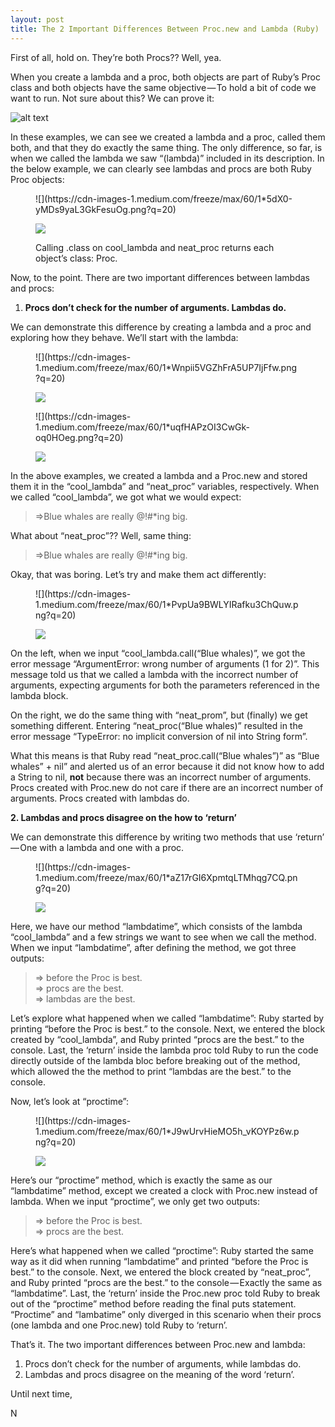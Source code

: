 ```yaml
---
layout: post
title: The 2 Important Differences Between Proc.new and Lambda (Ruby)
---
```

First of all, hold on. They’re both Procs?? Well, yea.

When you create a lambda and a proc, both objects are part of Ruby’s Proc class and both objects have the same objective — To hold a bit of code we want to run. Not sure about this? We can prove it:

![alt text]("./images/proc_img_one.jpg")

In these examples, we can see we created a lambda and a proc, called them both, and that they do exactly the same thing. The only difference, so far, is when we called the lambda we saw “(lambda)” included in its description. In the below example, we can clearly see lambdas and procs are both Ruby Proc objects:

<figure name="4873" id="4873" class="graf--figure graf-after--p">

<div class="aspectRatioPlaceholder is-locked" style="max-width: 700px; max-height: 145px;">

<div class="progressiveMedia js-progressiveMedia graf-image" data-image-id="1*5dX0-yMDs9yaL3GkFesuOg.png" data-width="1414" data-height="292" data-action="zoom" data-action-value="1*5dX0-yMDs9yaL3GkFesuOg.png">![](https://cdn-images-1.medium.com/freeze/max/60/1*5dX0-yMDs9yaL3GkFesuOg.png?q=20)

<canvas class="progressiveMedia-canvas js-progressiveMedia-canvas"></canvas>

<noscript class="js-progressiveMedia-inner">![](https://cdn-images-1.medium.com/max/1600/1*5dX0-yMDs9yaL3GkFesuOg.png)</noscript>

</div>

</div>

<figcaption class="imageCaption">Calling .class on cool_lambda and neat_proc returns each object’s class: Proc.</figcaption>

</figure>

Now, to the point. There are two important differences between lambdas and procs:

1.  **Procs don’t check for the number of arguments. Lambdas do.**

We can demonstrate this difference by creating a lambda and a proc and exploring how they behave. We’ll start with the lambda:

<figure name="0a7d" id="0a7d" class="graf--figure graf-after--p">

<div class="aspectRatioPlaceholder is-locked" style="max-width: 700px; max-height: 168px;">

<div class="progressiveMedia js-progressiveMedia graf-image" data-image-id="1*Wnpii5VGZhFrA5UP7IjFfw.png" data-width="914" data-height="220" data-action="zoom" data-action-value="1*Wnpii5VGZhFrA5UP7IjFfw.png">![](https://cdn-images-1.medium.com/freeze/max/60/1*Wnpii5VGZhFrA5UP7IjFfw.png?q=20)

<canvas class="progressiveMedia-canvas js-progressiveMedia-canvas"></canvas>

<noscript class="js-progressiveMedia-inner">![](https://cdn-images-1.medium.com/max/1600/1*Wnpii5VGZhFrA5UP7IjFfw.png)</noscript>

</div>

</div>

</figure>

<figure name="0645" id="0645" class="graf--figure graf-after--figure">

<div class="aspectRatioPlaceholder is-locked" style="max-width: 700px; max-height: 178px;">

<div class="progressiveMedia js-progressiveMedia graf-image" data-image-id="1*uqfHAPzOI3CwGk-oq0HOeg.png" data-width="858" data-height="218" data-action="zoom" data-action-value="1*uqfHAPzOI3CwGk-oq0HOeg.png">![](https://cdn-images-1.medium.com/freeze/max/60/1*uqfHAPzOI3CwGk-oq0HOeg.png?q=20)

<canvas class="progressiveMedia-canvas js-progressiveMedia-canvas"></canvas>

<noscript class="js-progressiveMedia-inner">![](https://cdn-images-1.medium.com/max/1600/1*uqfHAPzOI3CwGk-oq0HOeg.png)</noscript>

</div>

</div>

</figure>

In the above examples, we created a lambda and a Proc.new and stored them it in the “cool_lambda” and “neat_proc” variables, respectively. When we called “cool_lambda”, we got what we would expect:

> =>Blue whales are really @!#*ing big.

What about “neat_proc”?? Well, same thing:

> =>Blue whales are really @!#*ing big.

Okay, that was boring. Let’s try and make them act differently:

</div>

<div class="section-inner sectionLayout--outsetColumn">

<figure name="f6c1" id="f6c1" class="graf--figure graf--layoutOutsetCenter graf-after--p">

<div class="aspectRatioPlaceholder is-locked" style="max-width: 1020px; max-height: 116px;">

<div class="progressiveMedia js-progressiveMedia graf-image" data-image-id="1*PvpUa9BWLYIRafku3ChQuw.png" data-width="1898" data-height="216" data-action="zoom" data-action-value="1*PvpUa9BWLYIRafku3ChQuw.png">![](https://cdn-images-1.medium.com/freeze/max/60/1*PvpUa9BWLYIRafku3ChQuw.png?q=20)

<canvas class="progressiveMedia-canvas js-progressiveMedia-canvas"></canvas>

<noscript class="js-progressiveMedia-inner">![](https://cdn-images-1.medium.com/max/2000/1*PvpUa9BWLYIRafku3ChQuw.png)</noscript>

</div>

</div>

</figure>

</div>

<div class="section-inner layoutSingleColumn">

On the left, when we input “cool_lambda.call(“Blue whales)”, we got the error message “ArgumentError: wrong number of arguments (1 for 2)”. This message told us that we called a lambda with the incorrect number of arguments, expecting arguments for both the parameters referenced in the lambda block.

On the right, we do the same thing with “neat_prom”, but (finally) we get something different. Entering “neat_proc(“Blue whales)” resulted in the error message “TypeError: no implicit conversion of nil into String form”.

What this means is that Ruby read “neat_proc.call(“Blue whales”)” as “Blue whales” + nil” and alerted us of an error because it did not know how to add a String to nil, **not** because there was an incorrect number of arguments. Procs created with Proc.new do not care if there are an incorrect number of arguments. Procs created with lambdas do.

**2\. Lambdas and procs disagree on the how to ‘return’**

We can demonstrate this difference by writing two methods that use ‘return’ — One with a lambda and one with a proc.

<figure name="8872" id="8872" class="graf--figure graf--layoutOutsetLeft graf-after--p">

<div class="aspectRatioPlaceholder is-locked" style="max-width: 525px; max-height: 654px;">

<div class="progressiveMedia js-progressiveMedia graf-image" data-image-id="1*aZ17rGI6XpmtqLTMhqg7CQ.png" data-width="740" data-height="922" data-action="zoom" data-action-value="1*aZ17rGI6XpmtqLTMhqg7CQ.png">![](https://cdn-images-1.medium.com/freeze/max/60/1*aZ17rGI6XpmtqLTMhqg7CQ.png?q=20)

<canvas class="progressiveMedia-canvas js-progressiveMedia-canvas"></canvas>

<noscript class="js-progressiveMedia-inner">![](https://cdn-images-1.medium.com/max/1200/1*aZ17rGI6XpmtqLTMhqg7CQ.png)</noscript>

</div>

</div>

</figure>

Here, we have our method “lambdatime”, which consists of the lambda “cool_lambda” and a few strings we want to see when we call the method. When we input “lambdatime”, after defining the method, we got three outputs:

> => before the Proc is best.  
> => procs are the best.  
> => lambdas are the best.

Let’s explore what happened when we called “lambdatime”: Ruby started by printing “before the Proc is best.” to the console. Next, we entered the block created by “cool_lambda”, and Ruby printed “procs are the best.” to the console. Last, the ‘return’ inside the lambda proc told Ruby to run the code directly outside of the lambda bloc before breaking out of the method, which allowed the the method to print “lambdas are the best.” to the console.

Now, let’s look at “proctime”:

<figure name="a457" id="a457" class="graf--figure graf--layoutOutsetLeft graf-after--p">

<div class="aspectRatioPlaceholder is-locked" style="max-width: 525px; max-height: 636px;">

<div class="progressiveMedia js-progressiveMedia graf-image" data-image-id="1*J9wUrvHieMO5h_vKOYPz6w.png" data-width="720" data-height="872" data-action="zoom" data-action-value="1*J9wUrvHieMO5h_vKOYPz6w.png">![](https://cdn-images-1.medium.com/freeze/max/60/1*J9wUrvHieMO5h_vKOYPz6w.png?q=20)

<canvas class="progressiveMedia-canvas js-progressiveMedia-canvas"></canvas>

<noscript class="js-progressiveMedia-inner">![](https://cdn-images-1.medium.com/max/1200/1*J9wUrvHieMO5h_vKOYPz6w.png)</noscript>

</div>

</div>

</figure>

Here’s our “proctime” method, which is exactly the same as our “lambdatime” method, except we created a clock with Proc.new instead of lambda. When we input “proctime”, we only get two outputs:

> => before the Proc is best.  
> => procs are the best.

Here’s what happened when we called “proctime”: Ruby started the same way as it did when running “lambdatime” and printed “before the Proc is best.” to the console. Next, we entered the block created by “neat_proc”, and Ruby printed “procs are the best.” to the console — Exactly the same as “lambdatime”. Last, the ‘return’ inside the Proc.new proc told Ruby to break out of the “proctime” method before reading the final puts statement. “Proctime” and “lambatime” only diverged in this scenario when their procs (one lambda and one Proc.new) told Ruby to ‘return’.

That’s it. The two important differences between Proc.new and lambda:

1.  Procs don’t check for the number of arguments, while lambdas do.
2.  Lambdas and procs disagree on the meaning of the word ‘return’.

Until next time,

N
